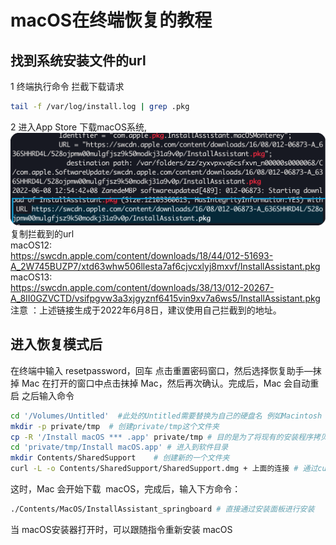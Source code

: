 # macOS在终端恢复的教程

## 找到系统安装文件的url

1 终端执行命令 拦截下载请求

```bash
tail -f /var/log/install.log | grep .pkg
```

2 进入App Store 下载macOS系统,
![1](img/2022-06-09-14-03-49.png)
复制拦截到的url  
macOS12:  
<https://swcdn.apple.com/content/downloads/18/44/012-51693-A_2W745BUZP7/xtd63whw506llesta7af6cjvcxlyj8mxvf/InstallAssistant.pkg>
macOS13:  
<https://swcdn.apple.com/content/downloads/38/13/012-20267-A_8II0GZVCTD/vsifpgvw3a3xjgyznf6415vin9xv7a6ws5/InstallAssistant.pkg>  
注意 ：上述链接生成于2022年6月8日，建议使用自己拦截到的地址。

## 进入恢复模式后

在终端中输入 resetpassword，回车
点击重置密码窗口，然后选择恢复助手—抹掉 Mac
在打开的窗口中点击抹掉 Mac，然后再次确认。完成后，Mac 会自动重启
之后输入命令

```bash
cd '/Volumes/Untitled'  #此处的Untitled需要替换为自己的硬盘名 例如Macintosh HD
mkdir -p private/tmp  # 创建private/tmp这个文件夹
cp -R '/Install macOS *** .app' private/tmp # 目的是为了将现有的安装程序拷贝到新的文件夹下
cd 'private/tmp/Install macOS.app' # 进入到软件目录
mkdir Contents/SharedSupport    # 创建新的一个文件夹
curl -L -o Contents/SharedSupport/SharedSupport.dmg + 上面的连接 # 通过curl命令将下载的pkg文件写入到dmg文件中，
```

这时，Mac 会开始下载  macOS，完成后，输入下方命令：

```bash
./Contents/MacOS/InstallAssistant_springboard # 直接通过安装面板进行安装
```

当 macOS安装器打开时，可以跟随指令重新安装 macOS

